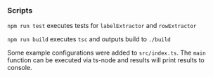### Scripts
`npm run test` executes tests for `labelExtractor` and `rowExtractor`

`npm run build` executes `tsc` and outputs build to `./build`

Some example configurations were added to `src/index.ts`. The `main` function can be executed via ts-node and results will print results to console.
